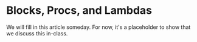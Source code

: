 # Blocks, Procs, and Lambdas

We will fill in this article someday. For now, it's a placeholder to show that we discuss this in-class.
